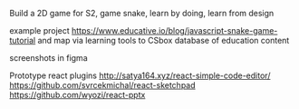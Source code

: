 

Build a 2D game for S2, game snake, learn by doing, learn from design

example project https://www.educative.io/blog/javascript-snake-game-tutorial and map via learning tools to CSbox database of education content

screenshots in figma

Prototype react plugins http://satya164.xyz/react-simple-code-editor/ https://github.com/svrcekmichal/react-sketchpad  https://github.com/wyozi/react-pptx

